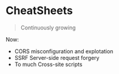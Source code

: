 # CheatSheets #

> Continuously growing

Now:
- CORS misconfiguration and explotation
- SSRF Server-side request forgery
- To much Cross-site scripts
